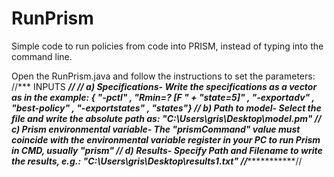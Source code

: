 # RunPrism
Simple code to run policies from code into PRISM, instead of typing into the command line.

Open the RunPrism.java and follow the instructions to set the parameters:
//*** INPUTS ***//
// a) Specifications-	Write the specifications as a vector as in the example: { "-pctl" , "Rmin=? [F " + "state=5]" , "-exportadv" , "best-policy" , "-exportstates" , "states"}
// b) Path to model-	Select the file and write the absolute path as: "C:\\Users\\gris\\Desktop\\model.pm"
// c) Prism environmental variable-	The "prismCommand" value must coincide with the environmental variable register in your PC to run Prism in CMD, usually "prism"
// d) Results-	Specify Path and Filename to write the results, e.g.: "C:\\Users\\gris\\Desktop\\results1.txt"
//**************//
		
